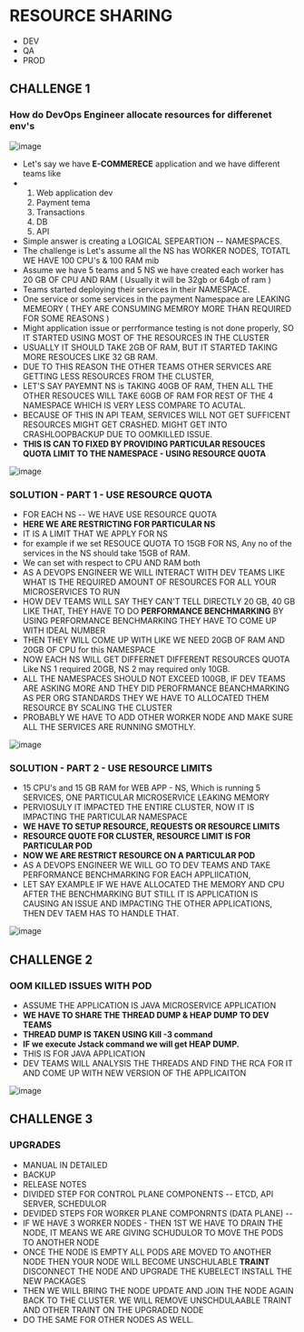 # RESOURCE SHARING

- DEV
- QA
- PROD

## CHALLENGE 1
### How do DevOps Engineer allocate resources for differenet env's

![image](https://github.com/pavankumar0077/kubernetes-troubleshooting-zero-to-hero/assets/40380941/82b6a187-e76e-4373-8b59-0222560471d7)

- Let's say we have **E-COMMERECE** application and we have different teams like
- 1. Web application dev
  2. Payment tema
  3. Transactions
  4. DB
  5. API 
- Simple answer is creating a LOGICAL SEPEARTION -- NAMESPACES.
- The challenge is Let's assume all the NS has WORKER NODES, TOTATL WE HAVE 100 CPU's & 100 RAM mib
- Assume we have 5 teams and 5 NS we have created each worker has 20 GB OF CPU AND RAM ( Usually it will be 32gb or 64gb of ram )
- Teams started deploying their services in their NAMESPACE.
- One service or some services in the payment Namespace are LEAKING MEMEORY ( THEY ARE CONSUMING MEMROY MORE THAN REQUIRED FOR SOME REASONS )
- Might application issue or perrformance testing is not done properly, SO IT STARTED USING MOST OF THE RESOURCES IN THE CLUSTER
- USUALLY IT SHOULD TAKE 2GB OF RAM, BUT IT STARTED TAKING MORE RESOUCES LIKE 32 GB RAM.
- DUE TO THIS REASON THE OTHER TEAMS OTHER SERVICES ARE GETTING LESS RESOURCES FROM THE CLUSTER,
- LET'S SAY PAYEMNT NS is TAKING 40GB OF RAM, THEN ALL THE OTHER RESOUCES WILL TAKE 60GB OF RAM FOR REST OF THE 4 NAMESPACE WHICH IS VERY LESS COMPARE TO ACUTAL.
- BECAUSE OF THIS IN API TEAM, SERVICES WILL NOT GET SUFFICENT RESOURCES MIGHT GET CRASHED. MIGHT GET INTO CRASHLOOPBACKUP DUE TO OOMKILLED ISSUE.
- **THIS IS CAN TO FIXED BY PROVIDING PARTICULAR RESOUCES QUOTA LIMIT TO THE NAMESPACE - USING RESOURCE QUOTA**

![image](https://github.com/pavankumar0077/kubernetes-troubleshooting-zero-to-hero/assets/40380941/d8f672ec-2cdf-48f5-8710-95e6e037ef17)


### SOLUTION - PART 1 - USE RESOURCE QUOTA
- FOR EACH NS -- WE HAVE USE RESOURCE QUOTA
- **HERE WE ARE RESTRICTING FOR PARTICULAR NS**
- IT IS A LIMIT THAT WE APPLY FOR NS
- for example if we set RESOUCE QUOTA TO 15GB FOR NS, Any no of the services in the NS should take 15GB of RAM.
- We can set with respect to CPU AND RAM both
- AS A DEVOPS ENGINEER WE WILL INTERACT WITH DEV TEAMS LIKE WHAT IS THE REQUIRED AMOUNT OF RESOURCES FOR ALL YOUR MICROSERVICES TO RUN
- HOW DEV TEAMS WILL SAY THEY CAN'T TELL DIRECTLY 20 GB, 40 GB LIKE THAT, THEY HAVE TO DO **PERFORMANCE BENCHMARKING** BY USING PERFORMANCE BENCHMARKING THEY HAVE TO COME UP WITH IDEAL NUMBER
- THEN THEY WILL COME UP WITH LIKE WE NEED 20GB OF RAM AND 20GB OF CPU for this NAMESPACE
- NOW EACH NS WILL GET DIFFERNET DIFFERENT RESOURCES QUOTA Like NS 1 required 20GB, NS 2 may required only 10GB.
- ALL THE NAMESPACES SHOULD NOT EXCEED 100GB, IF DEV TEAMS ARE ASKING MORE AND THEY DID PEROFRMANCE BEANCHMARKING AS PER ORG STANDARDS THEY WE HAVE TO ALLOCATED THEM RESOURCE BY SCALING THE CLUSTER
- PROBABLY WE HAVE TO ADD OTHER WORKER NODE AND MAKE SURE ALL THE SERVICES ARE RUNNING SMOTHLY.

![image](https://github.com/pavankumar0077/kubernetes-troubleshooting-zero-to-hero/assets/40380941/108e2895-0721-4a63-9ee3-ec5e9c3a9482)

### SOLUTION - PART 2 - USE RESOURCE LIMITS
- 15 CPU's and 15 GB RAM for WEB APP - NS, Which is running 5 SERVICES, ONE PARTICULAR MICROSERVICE LEAKING MEMORY
- PERVIOSULY IT IMPACTED THE ENTIRE CLUSTER, NOW IT IS IMPACTING THE PARTICULAR NAMESPACE
- **WE HAVE TO SETUP RESOURCE, REQUESTS OR RESOURCE LIMITS**
- **RESOURCE QUOTE FOR CLUSTER, RESOURCE LIMIT IS FOR PARTICULAR POD**
- **NOW WE ARE RESTRICT RESOURCE ON A PARTICULAR POD**
- AS A DEVOPS ENGINEER WE WILL GO TO DEV TEAMS AND TAKE PERFORMANCE BENCHMARKING FOR EACH APPLIICATION,
- LET SAY EXAMPLE IF WE HAVE ALLOCATED THE MEMORY AND CPU AFTER THE BENCHMARKING BUT STILL IT IS APPLICATION IS CAUSING AN ISSUE AND IMPACTING THE OTHER APPLICATIONS, THEN DEV TAEM HAS TO HANDLE THAT.

![image](https://github.com/pavankumar0077/kubernetes-troubleshooting-zero-to-hero/assets/40380941/6ee705ae-e4e2-4af8-93c2-b052ef925654)

## CHALLENGE 2
### OOM KILLED ISSUES WITH POD
- ASSUME THE APPLICATION IS JAVA MICROSERVICE APPLICATION
- **WE HAVE TO SHARE THE THREAD DUMP & HEAP DUMP TO DEV TEAMS**
- **THREAD DUMP IS TAKEN USING Kill -3 command**
- **IF we execute Jstack command we will get HEAP DUMP.**
- THIS IS FOR JAVA APPLICATION
- DEV TEAMS WILL ANALYSIS THE THREADS AND FIND THE RCA FOR IT AND COME UP WITH NEW VERSION OF THE APPLICAITON

![image](https://github.com/pavankumar0077/kubernetes-troubleshooting-zero-to-hero/assets/40380941/d1ae6e31-30a6-4721-9c88-384ef316450e)

## CHALLENGE 3
### UPGRADES
- MANUAL IN DETAILED
- BACKUP
- RELEASE NOTES
- DIVIDED STEP FOR CONTROL PLANE COMPONENTS -- ETCD, API SERVER, SCHEDULOR
- DEVIDED STEPS FOR WORKER PLANE COMPONRNTS (DATA PLANE) --
- IF WE HAVE 3 WORKER NODES - THEN 1ST WE HAVE TO DRAIN THE NODE, IT MEANS WE ARE GIVING SCHUDULOR TO MOVE THE PODS TO ANOTHER NODE
- ONCE THE NODE IS EMPTY ALL PODS ARE MOVED TO ANOTHER NODE THEN YOUR NODE WILL BECOME UNSCHULABLE **TRAINT**   DISCONNECT THE NODE AND UPGRADE THE KUBELECT INSTALL THE NEW PACKAGES
- THEN WE WILL BRING THE NODE UPDATE AND JOIN THE NODE AGAIN BACK TO THE CLUSTER. WE WILL REMOVE UNSCHDULAABLE TRAINT AND OTHER TRAINT ON THE UPGRADED NODE
- DO THE SAME FOR OTHER NODES AS WELL.
